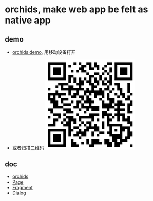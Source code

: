 # orchids, make web app be felt as native app

## demo

* [orchids demo](http://senntyou.github.io/orchids/), 用移动设备打开

* 或者扫描二维码
![](./resources/qrcode.png)

## doc

* [orchids](./doc/orchids.md)
* [Page](./doc/page.md)
* [Fragment](./doc/fragment.md)
* [Dialog](./doc/dialog.md)

